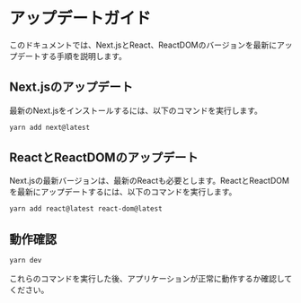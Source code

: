 # アップデートガイド

このドキュメントでは、Next.jsとReact、ReactDOMのバージョンを最新にアップデートする手順を説明します。

## Next.jsのアップデート

最新のNext.jsをインストールするには、以下のコマンドを実行します。

```bash
yarn add next@latest
```

## ReactとReactDOMのアップデート

Next.jsの最新バージョンは、最新のReactも必要とします。ReactとReactDOMを最新にアップデートするには、以下のコマンドを実行します。

```bash
yarn add react@latest react-dom@latest
```

## 動作確認
```bash
yarn dev
```
これらのコマンドを実行した後、アプリケーションが正常に動作するか確認してください。
